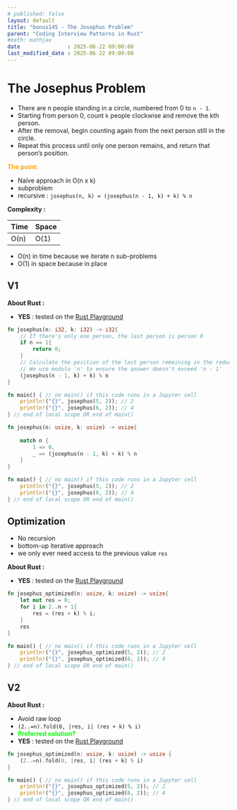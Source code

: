 ```yaml
---
# published: false
layout: default
title: "bonus145 - The Josephus Problem"
parent: "Coding Interview Patterns in Rust"
#math: mathjax
date               : 2025-06-22 09:00:00
last_modified_date : 2025-06-22 09:00:00
---
```


# The Josephus Problem

* There are n people standing in a circle, numbered from 0 to `n - 1`. 
* Starting from person 0, count `k` people clockwise and remove the kth person. 
* After the removal, begin counting again from the next person still in the circle. 
* Repeat this process until only one person remains, and return that person’s position.

<span style="color:orange"><b>The point:</b></span>

* Naïve approach in O(n x k)
* subproblem
* recursive : `josephus(n, k) = (josephus(n - 1, k) + k) % n`

**Complexity :**

| Time         | Space      |
|--------------|------------|
| O(n)         | O(1)       |

* O(n) in time because we iterate n sub-problems
* O(1) in space because in place  









<!-- <span style="color:red"><b>TODO : </b></span> 
* Add comments in code -->


<!-- * <span style="color:lime"><b>Preferred solution?</b></span>      -->



## V1

**About Rust :**
* **YES** : tested on the [Rust Playground](https://play.rust-lang.org/)



```rust
fn josephus(n: i32, k: i32) -> i32{
    // If there's only one person, the last person is person 0
    if n == 1{
        return 0;
    }
    // Calculate the position of the last person remaining in the reduced problem with 'n - 1' people
    // We use modulo 'n' to ensure the answer doesn't exceed 'n - 1'
    (josephus(n - 1, k) + k) % n
}

fn main() { // no main() if this code runs in a Jupyter cell 
    println!("{}", josephus(5, 2)); // 2
    println!("{}", josephus(6, 2)); // 4
} // end of local scope OR end of main()
```


```rust
fn josephus(n: usize, k: usize) -> usize{
    
    match n {
        1 => 0, 
        _ => (josephus(n - 1, k) + k) % n
    }
}

fn main() { // no main() if this code runs in a Jupyter cell 
    println!("{}", josephus(5, 2)); // 2
    println!("{}", josephus(6, 2)); // 4
} // end of local scope OR end of main()
```

## Optimization

* No recursion
* bottom-up iterative approach
* we only ever need access to the previous value ``res``


**About Rust :**

* **YES** : tested on the [Rust Playground](https://play.rust-lang.org/)



```rust
fn josephus_optimized(n: usize, k: usize) -> usize{
    let mut res = 0;
    for i in 2..n + 1{
        res = (res + k) % i;
    }
    res
}

fn main() { // no main() if this code runs in a Jupyter cell 
    println!("{}", josephus_optimized(5, 2)); // 2
    println!("{}", josephus_optimized(6, 2)); // 4
} // end of local scope OR end of main()
```

## V2

**About Rust :**
* Avoid raw loop
* `(2..=n).fold(0, |res, i| (res + k) % i)`
* <span style="color:lime"><b>Preferred solution?</b></span>
* **YES** : tested on the [Rust Playground](https://play.rust-lang.org/)


```rust
fn josephus_optimized(n: usize, k: usize) -> usize {
    (2..=n).fold(0, |res, i| (res + k) % i)
}

fn main() { // no main() if this code runs in a Jupyter cell 
    println!("{}", josephus_optimized(5, 2)); // 2
    println!("{}", josephus_optimized(6, 2)); // 4
} // end of local scope OR end of main()
```
